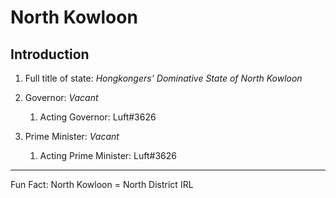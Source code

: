 # North Kowloon

## Introduction

1. Full title of state: *Hongkongers' Dominative State of North Kowloon*

2. Governor: *Vacant*

    1. Acting Governor: Luft#3626

4. Prime Minister: *Vacant*

    1. Acting Prime Minister: Luft#3626

---

Fun Fact: North Kowloon = North District IRL
